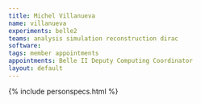 ```yaml
---
title: Michel Villanueva
name: villanueva
experiments: belle2
teams: analysis simulation reconstruction dirac
software: 
tags: member appointments
appointments: Belle II Deputy Computing Coordinator
layout: default
---
```


{% include personspecs.html %}
